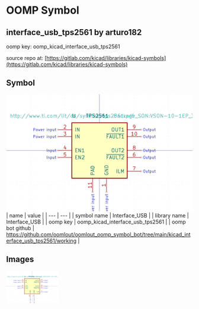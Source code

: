 # OOMP Symbol  
## interface_usb_tps2561  by arturo182  
  
oomp key: oomp_kicad_interface_usb_tps2561  
  
source repo at: [https://gitlab.com/kicad/libraries/kicad-symbols](https://gitlab.com/kicad/libraries/kicad-symbols)  
## Symbol  
  
[![working.png](working_600.png)](working.png)  
| name | value | 
| --- | --- | 
| symbol name | Interface_USB | 
| library name | Interface_USB | 
| oomp key | oomp_kicad_interface_usb_tps2561 | 
| oomp bot github | https://github.com/oomlout/oomlout_oomp_symbol_bot/tree/main/kicad_interface_usb_tps2561/working | 
## Images  
  
[![working.png](working_140.png)](working.png)  
